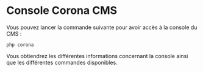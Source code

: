 # Console Corona CMS


Vous pouvez lancer la commande suivante pour avoir accès à la console du CMS :

```
php corona
```

Vous obtiendrez les différentes informations concernant la console ainsi que les différentes commandes disponibles.

